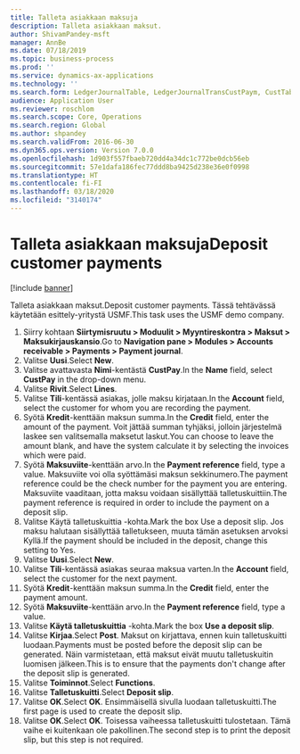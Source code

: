 ```yaml
---
title: Talleta asiakkaan maksuja
description: Talleta asiakkaan maksut.
author: ShivamPandey-msft
manager: AnnBe
ms.date: 07/18/2019
ms.topic: business-process
ms.prod: ''
ms.service: dynamics-ax-applications
ms.technology: ''
ms.search.form: LedgerJournalTable, LedgerJournalTransCustPaym, CustTableLookup
audience: Application User
ms.reviewer: roschlom
ms.search.scope: Core, Operations
ms.search.region: Global
ms.author: shpandey
ms.search.validFrom: 2016-06-30
ms.dyn365.ops.version: Version 7.0.0
ms.openlocfilehash: 1d903f557fbaeb720dd4a34dc1c772be0dcb56eb
ms.sourcegitcommit: 57e1dafa186fec77ddd8ba9425d238e36e0f0998
ms.translationtype: HT
ms.contentlocale: fi-FI
ms.lasthandoff: 03/18/2020
ms.locfileid: "3140174"
---
```

# <a name="deposit-customer-payments"></a><span data-ttu-id="20ec6-103">Talleta asiakkaan maksuja</span><span class="sxs-lookup"><span data-stu-id="20ec6-103">Deposit customer payments</span></span>

[!include [banner](../../includes/banner.md)]

<span data-ttu-id="20ec6-104">Talleta asiakkaan maksut.</span><span class="sxs-lookup"><span data-stu-id="20ec6-104">Deposit customer payments.</span></span> <span data-ttu-id="20ec6-105">Tässä tehtävässä käytetään esittely-yritystä USMF.</span><span class="sxs-lookup"><span data-stu-id="20ec6-105">This task uses the USMF demo company.</span></span>

1. <span data-ttu-id="20ec6-106">Siirry kohtaan **Siirtymisruutu > Moduulit > Myyntireskontra > Maksut > Maksukirjauskansio**.</span><span class="sxs-lookup"><span data-stu-id="20ec6-106">Go to **Navigation pane > Modules > Accounts receivable > Payments > Payment journal**.</span></span>
2. <span data-ttu-id="20ec6-107">Valitse **Uusi**.</span><span class="sxs-lookup"><span data-stu-id="20ec6-107">Select **New**.</span></span>
3. <span data-ttu-id="20ec6-108">Valitse avattavasta **Nimi**-kentästä **CustPay**.</span><span class="sxs-lookup"><span data-stu-id="20ec6-108">In the **Name** field, select **CustPay** in the drop-down menu.</span></span>
4. <span data-ttu-id="20ec6-109">Valitse **Rivit**.</span><span class="sxs-lookup"><span data-stu-id="20ec6-109">Select **Lines**.</span></span>
5. <span data-ttu-id="20ec6-110">Valitse **Tili**-kentässä asiakas, jolle maksu kirjataan.</span><span class="sxs-lookup"><span data-stu-id="20ec6-110">In the **Account** field, select the customer for whom you are recording the payment.</span></span>
6. <span data-ttu-id="20ec6-111">Syötä **Kredit**-kenttään maksun summa.</span><span class="sxs-lookup"><span data-stu-id="20ec6-111">In the **Credit** field, enter the amount of the payment.</span></span> <span data-ttu-id="20ec6-112">Voit jättää summan tyhjäksi, jolloin järjestelmä laskee sen valitsemalla maksetut laskut.</span><span class="sxs-lookup"><span data-stu-id="20ec6-112">You can choose to leave the amount blank, and have the system calculate it by selecting the invoices which were paid.</span></span>  
7. <span data-ttu-id="20ec6-113">Syötä **Maksuviite**-kenttään arvo.</span><span class="sxs-lookup"><span data-stu-id="20ec6-113">In the **Payment reference** field, type a value.</span></span> <span data-ttu-id="20ec6-114">Maksuviite voi olla syöttämäsi maksun sekkinumero.</span><span class="sxs-lookup"><span data-stu-id="20ec6-114">The payment reference could be the check number for the payment you are entering.</span></span> <span data-ttu-id="20ec6-115">Maksuviite vaaditaan, jotta maksu voidaan sisällyttää talletuskuittiin.</span><span class="sxs-lookup"><span data-stu-id="20ec6-115">The payment reference is required in order to include the payment on a deposit slip.</span></span>  
8. <span data-ttu-id="20ec6-116">Valitse Käytä talletuskuittia -kohta.</span><span class="sxs-lookup"><span data-stu-id="20ec6-116">Mark the box Use a deposit slip.</span></span> <span data-ttu-id="20ec6-117">Jos maksu halutaan sisällyttää talletukseen, muuta tämän asetuksen arvoksi Kyllä.</span><span class="sxs-lookup"><span data-stu-id="20ec6-117">If the payment should be included in the deposit, change this setting to Yes.</span></span>  
9. <span data-ttu-id="20ec6-118">Valitse **Uusi**.</span><span class="sxs-lookup"><span data-stu-id="20ec6-118">Select **New**.</span></span>
10. <span data-ttu-id="20ec6-119">Valitse **Tili**-kentässä asiakas seuraa maksua varten.</span><span class="sxs-lookup"><span data-stu-id="20ec6-119">In the **Account** field, select the customer for the next payment.</span></span>
11. <span data-ttu-id="20ec6-120">Syötä **Kredit**-kenttään maksun summa.</span><span class="sxs-lookup"><span data-stu-id="20ec6-120">In the **Credit** field, enter the payment amount.</span></span>
12. <span data-ttu-id="20ec6-121">Syötä **Maksuviite**-kenttään arvo.</span><span class="sxs-lookup"><span data-stu-id="20ec6-121">In the **Payment reference** field, type a value.</span></span>
13. <span data-ttu-id="20ec6-122">Valitse **Käytä talletuskuittia** -kohta.</span><span class="sxs-lookup"><span data-stu-id="20ec6-122">Mark the box **Use a deposit slip**.</span></span>
14. <span data-ttu-id="20ec6-123">Valitse **Kirjaa**.</span><span class="sxs-lookup"><span data-stu-id="20ec6-123">Select **Post**.</span></span> <span data-ttu-id="20ec6-124">Maksut on kirjattava, ennen kuin talletuskuitti luodaan.</span><span class="sxs-lookup"><span data-stu-id="20ec6-124">Payments must be posted before the deposit slip can be generated.</span></span> <span data-ttu-id="20ec6-125">Näin varmistetaan, että maksut eivät muutu talletuskuitin luomisen jälkeen.</span><span class="sxs-lookup"><span data-stu-id="20ec6-125">This is to ensure that the payments don't change after the deposit slip is generated.</span></span>  
15. <span data-ttu-id="20ec6-126">Valitse **Toiminnot**.</span><span class="sxs-lookup"><span data-stu-id="20ec6-126">Select **Functions**.</span></span>
16. <span data-ttu-id="20ec6-127">Valitse **Talletuskuitti**.</span><span class="sxs-lookup"><span data-stu-id="20ec6-127">Select **Deposit slip**.</span></span>
17. <span data-ttu-id="20ec6-128">Valitse **OK**.</span><span class="sxs-lookup"><span data-stu-id="20ec6-128">Select **OK**.</span></span> <span data-ttu-id="20ec6-129">Ensimmäisellä sivulla luodaan talletuskuitti.</span><span class="sxs-lookup"><span data-stu-id="20ec6-129">The first page is used to create the deposit slip.</span></span>  
18. <span data-ttu-id="20ec6-130">Valitse **OK**.</span><span class="sxs-lookup"><span data-stu-id="20ec6-130">Select **OK**.</span></span> <span data-ttu-id="20ec6-131">Toisessa vaiheessa talletuskuitti tulostetaan. Tämä vaihe ei kuitenkaan ole pakollinen.</span><span class="sxs-lookup"><span data-stu-id="20ec6-131">The second step is to print the deposit slip, but this step is not required.</span></span>  

